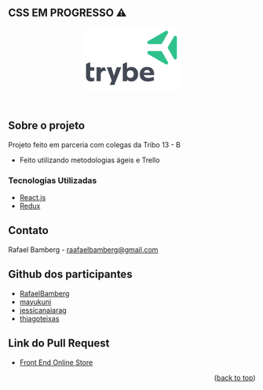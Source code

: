 ## CSS EM PROGRESSO ⚠️
<header>
  <img width="200px" src="9814df697eaf49815d7df109110815ff887b3457.png" alt="" />
 </header>

<!-- Sobre o projeto -->
## Sobre o projeto

Projeto feito em parceria com colegas da Tribo 13 - B
* Feito utilizando metodologias ágeis e Trello

### Tecnologias Utilizadas

* [React.js](https://reactjs.org/)
* [Redux](https://reactjs.org/)


<!-- Contato -->
## Contato

Rafael Bamberg - raafaelbamberg@gmail.com

<!-- Github dos participantes -->
## Github dos participantes
* [RafaelBamberg](https://github.com/RafaelBamberg)
* [mayukuni](https://github.com/mayukuni)
* [jessicanaiarag](https://github.com/jessicanaiarag)
* [thiagoteixas](https://github.com/thiagoteixas)

## Link do Pull Request
* [Front End Online Store](https://github.com/tryber/sd-013-b-project-frontend-online-store/pull/66)

<p align="right">(<a href="#top">back to top</a>)</p>
